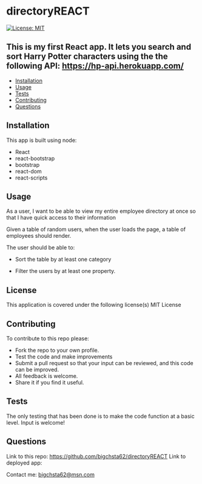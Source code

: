 # directoryREACT

[![License: MIT](https://img.shields.io/badge/License-MIT-yellow.svg)](https://opensource.org/licenses/MIT)

## This is my first React app. It lets you search and sort Harry Potter characters using the the following API: https://hp-api.herokuapp.com/

* [Installation](#installation)
* [Usage](#usage)
* [Tests](#tests)
* [Contributing](#contributing)
* [Questions](#questions)


## Installation
 This app is built using node:
 * React
 * react-bootstrap
 * bootstrap
 * react-dom
 * react-scripts



## Usage
 As a user, I want to be able to view my entire employee directory at once so that I have quick access to their information

Given a table of random users, when the user loads the page, a table of employees should render. 

The user should be able to:

  * Sort the table by at least one category

  * Filter the users by at least one property.

## License
This application is covered under the following license(s)
MIT License

## Contributing
   To contribute to this repo please:

* Fork the repo to your own profile.
* Test the code and make improvements
* Submit a pull request so that your input can be reviewed, and this code can be improved.
* All feedback is welcome.
* Share it if you find it useful.

## Tests
 The only testing that has been done is to make the code function at a basic level.
Input is welcome!

## Questions
Link to this repo:  https://github.com/bigchsta62/directoryREACT
Link to deployed app:  

Contact me:  bigchsta62@msn.com
